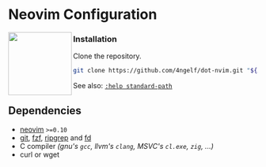 # Neovim Configuration

<img height="128" align="left" src="https://cdn.jsdelivr.net/gh/devicons/devicon@latest/icons/neovim/neovim-original.svg">

### Installation

Clone the repository.

```sh
git clone https://github.com/4ngelf/dot-nvim.git "${XDG_CONFIG_HOME:-$HOME/.config}/nvim"
```

See also: [`:help standard-path`](https://neovim.io/doc/user/starting.html#_standard-paths)

## Dependencies

- [neovim] `>=0.10`
- [git], [fzf], [ripgrep] and [fd]
- C compiler *(gnu's `gcc`, llvm's `clang`, MSVC's `cl.exe`, `zig`, ...)*
- curl or wget

[neovim]: https://neovim.io/
[git]: https://git-scm.com/
[fzf]: https://github.com/junegunn/fzf
[ripgrep]: https://github.com/BurntSushi/ripgrep
[fd]: https://github.com/sharkdp/fd
